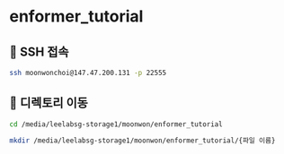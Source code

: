 # enformer_tutorial

## 🔐 SSH 접속

```bash
ssh moonwonchoi@147.47.200.131 -p 22555
```
## 📁 디렉토리 이동
```bash
cd /media/leelabsg-storage1/moonwon/enformer_tutorial
```
```bash
mkdir /media/leelabsg-storage1/moonwon/enformer_tutorial/{파일 이름}
```
